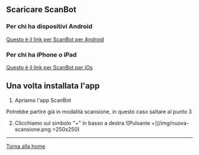## Scaricare ScanBot

### Per chi ha dispositivi Android

[Questo è il link per ScanBot per Android](https://play.google.com/store/apps/details?id=net.doo.snap&hl=it)

### Per chi ha iPhone o iPad

[Questo è il link per ScanBot per iOs](https://apps.apple.com/it/app/scanner-app-fax-scanbot/id834854351)

## Una volta installata l'app

1. Apriamo l'app ScanBot

Potrebbe partire già in modalità scansione, in questo caso saltare al punto 3

2. Clicchiamo sul simbolo "+" in basso a destra
![Pulsante +](/img/nuova-scansione.png =250x250)

---
[Torna alla home](index.md)
